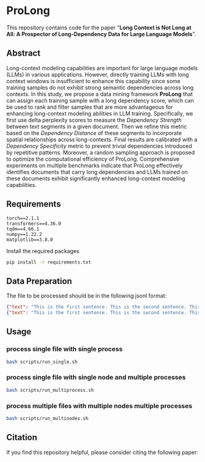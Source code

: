 # ProLong

This repository contains code for the paper "**Long Context is Not Long at All: A Prospector of Long-Dependency Data for Large Language Models**".

## Abstract

Long-context modeling capabilities are important for large language models (LLMs) in various applications. However, directly training LLMs with long context windows is insufficient to enhance this capability since some training samples do not exhibit strong semantic dependencies across long contexts.
In this study, we propose a data mining framework **ProLong** that can assign each training sample with a long dependency score, which can be used to rank and filter samples that are more advantageous for enhancing long-context modeling abilities in LLM training. Specifically, we first use delta perplexity scores to measure the *Dependency Strength* between text segments in a given document. Then we refine this metric based on the *Dependency Distance* of these segments to incorporate spatial relationships across long-contexts. Final results are calibrated with a *Dependency Specificity* metric to prevent trivial dependencies introduced by repetitive patterns. Moreover, a random sampling approach is proposed to optimize the computational efficiency of ProLong. Comprehensive experiments on multiple benchmarks indicate that ProLong effectively identifies documents that carry long dependencies and LLMs trained on these documents exhibit significantly enhanced long-context modeling capabilities.

## Requirements
```
torch==2.1.1
transformers==4.36.0
tqdm==4.66.1
numpy==1.22.2
matplotlib==3.8.0
```

Install the required packages
```bash
pip install -r requirements.txt
```

## Data Preparation
The file to be processed should be in the following jsonl format:
```json
{"text": "This is the first sentence. This is the second sentence. This is the third sentence."}
{"text": "This is the first sentence. This is the second sentence. This is the third sentence."}
```

## Usage

### process single file with single process
```bash
bash scripts/run_single.sh
```

### process single file with single node and multiple processes
```bash
bash scripts/run_multiprocess.sh
```

### process multiple files with multiple nodes multiple processes
```bash
bash scripts/run_multinodes.sh
```


## Citation

If you find this repository helpful, please consider citing the following paper:

```
```

